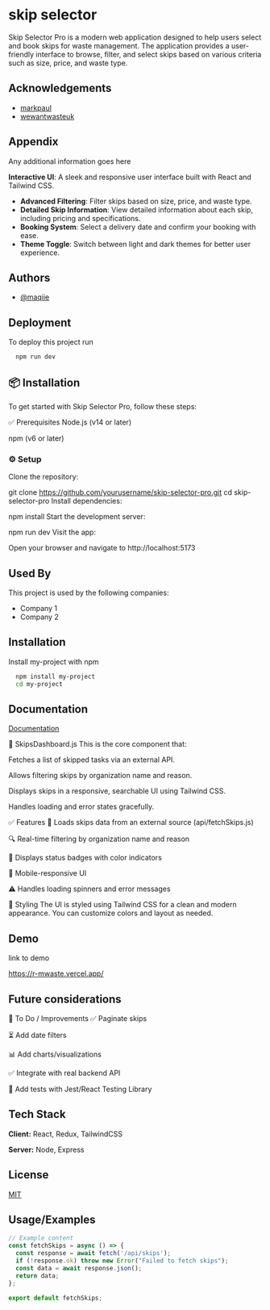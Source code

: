 
# skip selector

Skip Selector Pro is a modern web application designed to help users select and book skips for waste management. The application provides a user-friendly interface to browse, filter, and select skips based on various criteria such as size, price, and waste type.


## Acknowledgements

 - [markpaul](https://github.com/maqiie)
 - [wewantwasteuk](https://wewantwaste.co.uk/)



## Appendix

Any additional information goes here

 **Interactive UI**: A sleek and responsive user interface built with React and Tailwind CSS.
- **Advanced Filtering**: Filter skips based on size, price, and waste type.
- **Detailed Skip Information**: View detailed information about each skip, including pricing and specifications.
- **Booking System**: Select a delivery date and confirm your booking with ease.
- **Theme Toggle**: Switch between light and dark themes for better user experience.

## Authors

- [@maqiie](https://www.github.com/maqiie)


## Deployment

To deploy this project run

```bash
  npm run dev
```

## 📦 Installation
To get started with Skip Selector Pro, follow these steps:

✅ Prerequisites
Node.js (v14 or later)

npm (v6 or later)

### ⚙️ Setup
Clone the repository:


git clone https://github.com/yourusername/skip-selector-pro.git
cd skip-selector-pro
Install dependencies:


npm install
Start the development server:

npm run dev
Visit the app:

Open your browser and navigate to http://localhost:5173


## Used By

This project is used by the following companies:

- Company 1
- Company 2


## Installation

Install my-project with npm

```bash
  npm install my-project
  cd my-project
```
    
## Documentation

[Documentation](https://linktodocumentation)

📄 SkipsDashboard.js
This is the core component that:

Fetches a list of skipped tasks via an external API.

Allows filtering skips by organization name and reason.

Displays skips in a responsive, searchable UI using Tailwind CSS.

Handles loading and error states gracefully.

✅ Features
🔄 Loads skips data from an external source (api/fetchSkips.js)

🔍 Real-time filtering by organization name and reason

🚦 Displays status badges with color indicators

📱 Mobile-responsive UI

⚠️ Handles loading spinners and error messages

💅 Styling
The UI is styled using Tailwind CSS for a clean and modern appearance. You can customize colors and layout as needed.


## Demo

link to demo

https://r-mwaste.vercel.app/
## Future considerations



📌 To Do / Improvements
✅ Paginate skips

⏳ Add date filters

📊 Add charts/visualizations

✅ Integrate with real backend API

🧪 Add tests with Jest/React Testing Library
## Tech Stack

**Client:** React, Redux, TailwindCSS

**Server:** Node, Express


## License

[MIT](https://choosealicense.com/licenses/mit/)


## Usage/Examples

```javascript
// Example content
const fetchSkips = async () => {
  const response = await fetch('/api/skips'); 
  if (!response.ok) throw new Error("Failed to fetch skips");
  const data = await response.json();
  return data;
};

export default fetchSkips;
